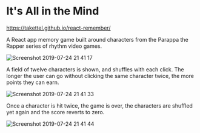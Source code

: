 # It's All in the Mind
https://takettel.github.io/react-remember/

A React app memory game built around characters from the Parappa the Rapper series of rhythm video games.

![Screenshot 2019-07-24 21 41 17](https://user-images.githubusercontent.com/46268838/62013725-396c0980-b15c-11e9-8a4b-09e8aecb9b4b.png)

A field of twelve characters is shown, and shuffles with each click. The longer the user can go without clicking the same character twice, the more points they can earn.

![Screenshot 2019-07-24 21 41 33](https://user-images.githubusercontent.com/46268838/62013733-5e607c80-b15c-11e9-854e-a2cb3dc5baf0.png)

Once a character is hit twice, the game is over, the characters are shuffled yet again and the score reverts to zero.

![Screenshot 2019-07-24 21 41 44](https://user-images.githubusercontent.com/46268838/62013742-87810d00-b15c-11e9-8d58-6b7aa0c06a85.png)
